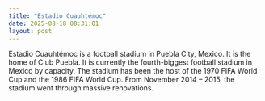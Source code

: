 ```yaml
---
title: "Estadio Cuauhtémoc"
date: 2025-08-18 08:31:01 
layout: post
---
```


Estadio Cuauhtémoc is a football stadium in Puebla City, Mexico. It is the home of Club Puebla. It is currently the fourth-biggest football stadium in Mexico by capacity. The stadium has been the host of the 1970 FIFA World Cup and the 1986 FIFA World Cup. From November 2014 – 2015, the stadium went through massive renovations.